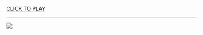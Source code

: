
<a href="https://premium76.site?title=unblocked_games_stickman&ref=13M">CLICK TO PLAY</a></h3>
<hr>

<a href="https://premium76.site?title=unblocked_games_stickman&ref=13M"><img src="https://clearcache.store/games.png"></a>


